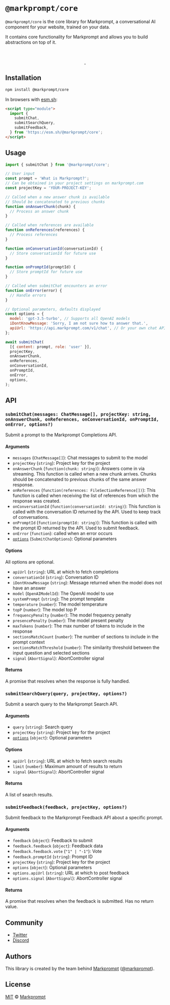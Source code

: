 # `@markprompt/core`

`@markprompt/core` is the core library for Markprompt, a conversational AI
component for your website, trained on your data.

It contains core functionality for Markprompt and allows you to build
abstractions on top of it.

<br />
<p align="center">
  <a aria-label="NPM version" href="https://www.npmjs.com/package/@markprompt/core">
    <img alt="" src="https://badgen.net/npm/v/@markprompt/core">
  </a>
  <a aria-label="License" href="https://github.com/motifland/markprompt-js/blob/main/packages/core/LICENSE">
    <img alt="" src="https://badgen.net/npm/license/@markprompt/core">
  </a>
</p>

## Installation

```sh
npm install @markprompt/core
```

In browsers with [esm.sh](https://esm.sh):

```html
<script type="module">
  import {
    submitChat,
    submitSearchQuery,
    submitFeedback,
  } from 'https://esm.sh/@markprompt/core';
</script>
```

## Usage

```js
import { submitChat } from '@markprompt/core';

// User input
const prompt = 'What is Markprompt?';
// Can be obtained in your project settings on markprompt.com
const projectKey = 'YOUR-PROJECT-KEY';

// Called when a new answer chunk is available
// Should be concatenated to previous chunks
function onAnswerChunk(chunk) {
  // Process an answer chunk
}

// Called when references are available
function onReferences(references) {
  // Process references
}

function onConversationId(conversationId) {
  // Store conversationId for future use
}

function onPromptId(promptId) {
  // Store promptId for future use
}

// Called when submitChat encounters an error
function onError(error) {
  // Handle errors
}

// Optional parameters, defaults displayed
const options = {
  model: 'gpt-3.5-turbo', // Supports all OpenAI models
  iDontKnowMessage: 'Sorry, I am not sure how to answer that.',
  apiUrl: 'https://api.markprompt.com/v1/chat', // Or your own chat API endpoint
};

await submitChat(
  [{ content: prompt, role: 'user' }],
  projectKey,
  onAnswerChunk,
  onReferences,
  onConversationId,
  onPromptId,
  onError,
  options,
);
```

## API

### `submitChat(messages: ChatMessage[], projectKey: string, onAnswerChunk, onReferences, onConversationId, onPromptId, onError, options?)`

Submit a prompt to the Markprompt Completions API.

#### Arguments

- `messages` (`ChatMessage[]`): Chat messages to submit to the model
- `projectKey` (`string`): Project key for the project
- `onAnswerChunk` (`function(chunk: string)`): Answers come in via streaming.
  This function is called when a new chunk arrives. Chunks should be
  concatenated to previous chunks of the same answer response.
- `onReferences` (`function(references: FileSectionReference[])`): This function
  is called when receiving the list of references from which the response was
  created.
- `onConversationId` (`function(conversationId: string)`): This function is
  called with the conversation ID returned by the API. Used to keep track of
  conversations.
- `onPromptId` (`function(promptId: string)`): This function is called with the
  prompt ID returned by the API. Used to submit feedback.
- `onError` (`function`): called when an error occurs
- [`options`](#options) (`SubmitChatOptions`): Optional parameters

#### Options

All options are optional.

- `apiUrl` (`string`): URL at which to fetch completions
- `conversationId` (`string`): Conversation ID
- `iDontKnowMessage` (`string`): Message returned when the model does not have
  an answer
- `model` (`OpenAIModelId`): The OpenAI model to use
- `systemPrompt` (`string`): The prompt template
- `temperature` (`number`): The model temperature
- `topP` (`number`): The model top P
- `frequencyPenalty` (`number`): The model frequency penalty
- `presencePenalty` (`number`): The model present penalty
- `maxTokens` (`number`): The max number of tokens to include in the response
- `sectionsMatchCount` (`number`): The number of sections to include in the
  prompt context
- `sectionsMatchThreshold` (`number`): The similarity threshold between the
  input question and selected sections
- `signal` (`AbortSignal`): AbortController signal

#### Returns

A promise that resolves when the response is fully handled.

### `submitSearchQuery(query, projectKey, options?)`

Submit a search query to the Markprompt Search API.

#### Arguments

- `query` (`string`): Search query
- `projectKey` (`string`): Project key for the project
- [`options`](#options) (`object`): Optional parameters

#### Options

- `apiUrl` (`string`): URL at which to fetch search results
- `limit` (`number`): Maximum amount of results to return
- `signal` (`AbortSignal`): AbortController signal

#### Returns

A list of search results.

### `submitFeedback(feedback, projectKey, options?)`

Submit feedback to the Markprompt Feedback API about a specific prompt.

#### Arguments

- `feedback` (`object`): Feedback to submit
- `feedback.feedback` (`object`): Feedback data
- `feedback.feedback.vote` (`"1" | "-1"`): Vote
- `feedback.promptId` (`string`): Prompt ID
- `projectKey` (`string`): Project key for the project
- `options` (`object`): Optional parameters
- `options.apiUrl` (`string`): URL at which to post feedback
- `options.signal` (`AbortSignal`): AbortController signal

#### Returns

A promise that resolves when the feedback is submitted. Has no return value.

## Community

- [Twitter](https://twitter.com/markprompt)
- [Discord](https://discord.gg/MBMh4apz6X)

## Authors

This library is created by the team behind [Markprompt](https://markprompt.com)
([@markprompt](https://twitter.com/markprompt)).

## License

[MIT](./LICENSE) © [Markprompt](https://markprompt.com)
